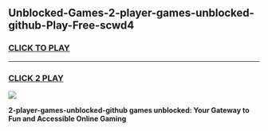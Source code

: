 
## Unblocked-Games-2-player-games-unblocked-github-Play-Free-scwd4
<h3>
<a href="https://premium76.site?title=2-player-games-unblocked-github&ref=17A">CLICK TO PLAY</a></h3>
<hr>

<h3>
<a href="https://premium76.site?title=2-player-games-unblocked-github&ref=17A">CLICK 2 PLAY</a>
  
</h3>

<a href="https://premium76.site?title=2-player-games-unblocked-github&ref=17A"><img src="https://clearcache.store/games.png"></a>


**2-player-games-unblocked-github games unblocked: Your Gateway to Fun and Accessible Online Gaming**
